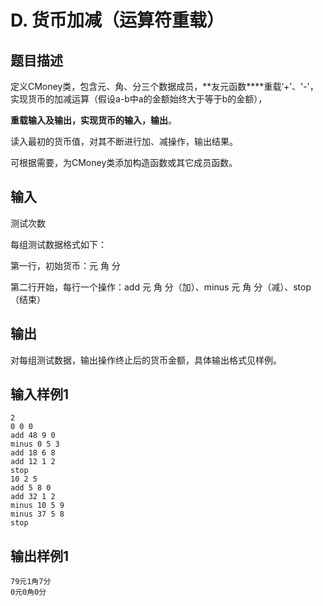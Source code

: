 # D. 货币加减（运算符重载）

## 题目描述

定义CMoney类，包含元、角、分三个数据成员，**友元函数****重载‘+’、'-'，实现货币的加减运算（假设a-b中a的金额始终大于等于b的金额），

**重载输入及输出，实现货币的输入，输出**。

读入最初的货币值，对其不断进行加、减操作，输出结果。

可根据需要，为CMoney类添加构造函数或其它成员函数。



## 输入

测试次数

每组测试数据格式如下：

第一行，初始货币：元 角 分

第二行开始，每行一个操作：add 元 角 分（加）、minus 元 角 分（减）、stop（结束）



## 输出

对每组测试数据，输出操作终止后的货币金额，具体输出格式见样例。



## 输入样例1 

```
2
0 0 0
add 48 9 0
minus 0 5 3
add 18 6 8
add 12 1 2
stop
10 2 5
add 5 8 0
add 32 1 2
minus 10 5 9
minus 37 5 8
stop

```

## 输出样例1

```
79元1角7分
0元0角0分

```


